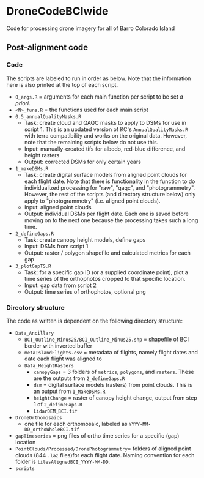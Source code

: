 # DroneCodeBCIwide
Code for processing drone imagery for all of Barro Colorado Island

## Post-alignment code

### Code
The scripts are labeled to run in order as below. Note that the information here is also printed at the top of each script.
- `0_args.R` = arguments for each main function per script to be set *a priori*.
- `<N>_funs.R` = the functions used for each main script
- `0.5_annualQualityMasks.R`
  - Task: create cloud and QAQC masks to apply to DSMs for use in script 1. This is an updated version of KC's `AnnualQualityMasks.R` with terra compatibility and works on the original data. However, note that the remaining scripts below do not use this.
  - Input: manually-created tifs for albedo, red-blue difference, and height rasters
  - Output: corrected DSMs for only certain years
- `1_makeDSMs.R`
  - Task: create digital surface models from aligned point clouds for each flight date. Note that there is functionality in the function to do individualized processing for "raw", "qaqc", and "photogrammetry". However, the rest of the scripts (and directory structure below) only apply to "photogrammetry" (i.e. aligned point clouds).
  - Input: aligned point clouds
  - Output: individual DSMs per flight date. Each one is saved before moving on to the next one because the processing takes such a long time.
- `2_defineGaps.R`
  - Task: create canopy height models, define gaps
  - Input: DSMs from script 1
  - Output: raster / polygon shapefile and calculated metrics for each gap
- `3_plotGapTS.R`
  - Task: for a specific gap ID (or a supplied coordinate point), plot a time series of the orthophotos cropped to that specific location.
  - Input: gap data from script 2
  - Output: time series of orthophotos, optional png

### Directory structure
The code as written is dependent on the following directory structure:
- `Data_Ancillary`
  - `BCI_Outline_Minus25/BCI_Outline_Minus25.shp` = shapefile of BCI border with inverted buffer
  - `metaIslandFlights.csv` = metadata of flights, namely flight dates and date each flight was aligned to
  - `Data_HeightRasters`
    - `canopyGaps` = 3 folders of `metrics`, `polygons`, and `rasters`. These are the outputs from `2_defineGaps.R`
    - `dsm` = digital surface models (rasters) from point clouds. This is an output from `1_MakeDSMs.R`
    - `heightChange` = raster of canopy height change, output from step 1 of `2_defineGaps.R`
    - `LidarDEM_BCI.tif`
- `DroneOrthomosaics`
  - one file for each orthomosaic, labeled as `YYYY-MM-DD_orthoWholeBCI.tif`
- `gapTimeseries` = png files of ortho time series for a specific (gap) location
- `PointClouds/Processed/DronePhotogrammetry`= folders of aligned point clouds (844 `.laz` files)for each flight date. Naming convention for each folder is `tilesAlignedBCI_YYYY-MM-DD`.
- `scripts`

